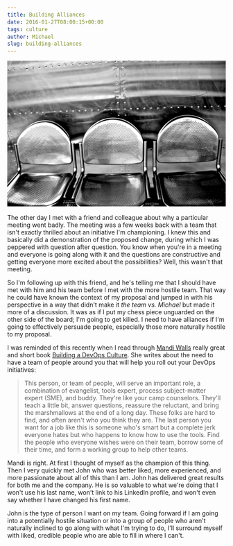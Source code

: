 ```yaml
---
title: Building Alliances
date: 2016-01-27T08:00:15+00:00
tags: culture
author: Michael
slug: building-alliances
---
```

<div class="full-width">
  <img src="/images/feature-building-alliances.jpg" alt="Building Alliances" />
</div>

The other day I met with a friend and colleague about why a particular meeting went badly. The meeting was a few weeks back with a team that isn't exactly thrilled about an initiative I'm championing. I knew this and basically did a demonstration of the proposed change, during which I was peppered with question after question. You know when you're in a meeting and everyone is going along with it and the questions are constructive and getting everyone more excited about the possibilities? Well, this wasn't that meeting.

So I'm following up with this friend, and he's telling me that I should have met with him and his team before I met with the more hostile team. That way he could have known the context of my proposal and jumped in with his perspective in a way that didn't make it _the team vs. Michael_ but made it more of a discussion. It was as if I put my chess piece unguarded on the other side of the board; I'm going to get killed. I need to have alliances if I'm going to effectively persuade people, especially those more naturally hostile to my proposal.

I was reminded of this recently when I read through [Mandi Walls](https://twitter.com/lnxchk) really great and short book [Building a DevOps Culture](http://www.amazon.com/Building-DevOps-Culture-Mandi-Walls-ebook/dp/B00CBM1WFC/ref=sr_1_1?s=books&ie=UTF8&qid=1452606188&sr=1-1&keywords=building+a+devops+culture). She writes about the need to have a team of people around you that will help you roll out your DevOps initiatives:

> This person, or team of people, will serve an important role, a combination of evangelist, tools expert, process subject-matter expert (SME), and buddy. They're like your camp counselors. They'll teach a little bit, answer questions, reassure the reluctant, and bring the marshmallows at the end of a long day. These folks are hard to find, and often aren't who you think they are. The last person you want for a job like this is someone who's smart but a complete jerk everyone hates but who happens to know how to use the tools. Find the people who everyone wishes were on their team, borrow some of their time, and form a working group to help other teams.

Mandi is right. At first I thought of myself as the champion of this thing. Then I very quickly met John who was better liked, more experienced, and more passionate about all of this than I am. John has delivered great results for both me and the company. He is so valuable to what we're doing that I won't use his last name, won't link to his LinkedIn profile, and won't even say whether I have changed his first name.

John is the type of person I want on my team. Going forward if I am going into a potentially hostile situation or into a group of people who aren't naturally inclined to go along with what I'm trying to do, I'll surround myself with liked, credible people who are able to fill in where I can't.